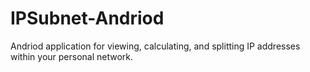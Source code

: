 # IPSubnet-Andriod
Andriod application for viewing, calculating, and splitting IP addresses within your personal network.
